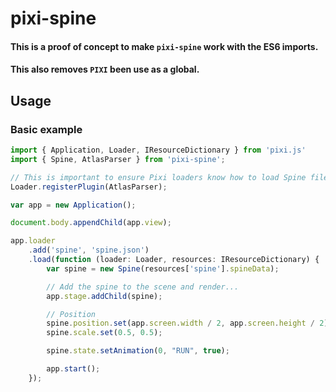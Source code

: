 # pixi-spine

#### This is a proof of concept to make `pixi-spine` work with the ES6 imports.
#### This also removes `PIXI` been use as a global.

## Usage

### Basic example

```js
import { Application, Loader, IResourceDictionary } from 'pixi.js'
import { Spine, AtlasParser } from 'pixi-spine';

// This is important to ensure Pixi loaders know how to load Spine files
Loader.registerPlugin(AtlasParser);

var app = new Application();

document.body.appendChild(app.view);

app.loader
    .add('spine', 'spine.json')
    .load(function (loader: Loader, resources: IResourceDictionary) {
		var spine = new Spine(resources['spine'].spineData);

        // Add the spine to the scene and render...
        app.stage.addChild(spine);

		// Position
		spine.position.set(app.screen.width / 2, app.screen.height / 2);
		spine.scale.set(0.5, 0.5);

		spine.state.setAnimation(0, "RUN", true);

        app.start();
    });
```
